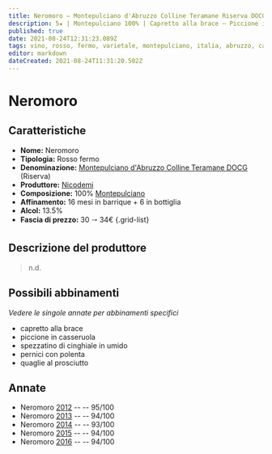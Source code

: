 ```yaml
---
title: Neromoro – Montepulciano d'Abruzzo Colline Teramane Riserva DOCG – Nicodemi – Abruzzo (IT) – 30 🠒 34€
description: 5★ | Montepulciano 100% | Capretto alla brace – Piccione in casseruola – Spezzatino di cinghiale in umido – Pernici con polenta – Quaglie al prosciutto
published: true
date: 2021-08-24T12:31:23.089Z
tags: vino, rosso, fermo, varietale, montepulciano, italia, abruzzo, capretto alla brace, piccione in casseruola, spezzatino di cinghiale in umido, pernici con polenta, quaglie al prosciutto, 30 🠒 34€, 5 stelle
editor: markdown
dateCreated: 2021-08-24T11:31:20.502Z
---
```


# Neromoro

## Caratteristiche
- **Nome:** Neromoro
- **Tipologia:** Rosso fermo
- **Denominazione:** [Montepulciano d'Abruzzo Colline Teramane DOCG](/denominazioni/Italia/Abruzzo/DOC/Montepulciano-d-Abruzzo-Colline-Teramane) (Riserva)
- **Produttore:** [Nicodemi](/produttori/Italia/Abruzzo/Nicodemi) 
- **Composizione:** 100% [Montepulciano](/vitigni/Italia/bacca-nera/montepulciano)
- **Affinamento:** 16 mesi in barrique + 6 in bottiglia
- **Alcol:** 13.5%
- **Fascia di prezzo:** 30 🠒 34€
{.grid-list}

## Descrizione del produttore

> n.d.

## Possibili abbinamenti
*Vedere le singole annate per abbinamenti specifici*

- capretto alla brace
- piccione in casseruola
- spezzatino di cinghiale in umido
- pernici con polenta
- quaglie al prosciutto

## Annate
- Neromoro [2012](/vini/Italia/Abruzzo/Torre-dei-Beati/Neromoro/2012) -- <span class="star-5"></span> -- 95/100
- Neromoro [2013](/vini/Italia/Abruzzo/Torre-dei-Beati/Neromoro/2013) -- <span class="star-5"></span> -- 94/100
- Neromoro [2014](/vini/Italia/Abruzzo/Torre-dei-Beati/Neromoro/2014) -- <span class="star-5"></span> -- 93/100
- Neromoro [2015](/vini/Italia/Abruzzo/Torre-dei-Beati/Neromoro/2015) -- <span class="star-5"></span> -- 94/100
- Neromoro [2016](/vini/Italia/Abruzzo/Torre-dei-Beati/Neromoro/2016) -- <span class="star-5"></span> -- 94/100

